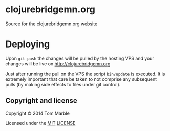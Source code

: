 # clojurebridgemn.org

Source for the clojurebridgemn.org website

# Deploying

Upon ```git push``` the changes will be pulled by the hosting VPS
and your changes will be live on http://clojurebridgemn.org

Just after running the pull on the VPS the script ```bin/update```
is executed. It is extremely important that care be taken to
not comprise any subsequent pulls (by making side effects to
files under git control).


## Copyright and license

Copyright © 2014 Tom Marble

Licensed under the [MIT](http://opensource.org/licenses/MIT) [LICENSE](LICENSE)
